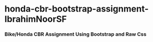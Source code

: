 # honda-cbr-bootstrap-assignment-IbrahimNoorSF
<h3>Bike/Honda CBR Assignment Using Bootstrap and Raw Css</h3>
